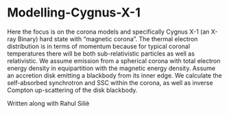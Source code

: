 # Modelling-Cygnus-X-1

Here the focus is on the corona models and specifically Cygnus X-1 (an X-ray Binary) hard state with “magnetic corona”. The thermal electron distribution is in terms of momentum because for typical coronal temperatures there will be both sub-relativistic particles as well as relativistic. We assume emission from a spherical corona with total electron energy density in equipartition with the magnetic energy density. Assume an accretion disk emitting a blackbody from its inner edge. We calculate the self-absorbed synchrotron and SSC within the corona, as well as inverse Compton up-scattering of the disk blackbody. 

Written along with Rahul Siliè

